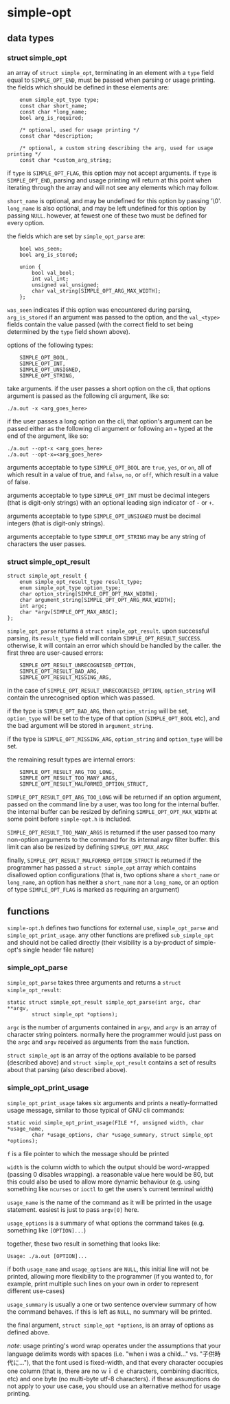 simple-opt
==========

data types
----------

### struct simple_opt

an array of `struct simple_opt`, terminating in an element with a `type` field
equal to `SIMPLE_OPT_END`, must be passed when parsing or usage printing. the
fields which should be defined in these elements are:

```
	enum simple_opt_type type;
	const char short_name;
	const char *long_name;
	bool arg_is_required;

	/* optional, used for usage printing */
	const char *description;

	/* optional, a custom string describing the arg, used for usage printing */
	const char *custom_arg_string;
```

if `type` is `SIMPLE_OPT_FLAG`, this option may not accept arguments. if `type`
is `SIMPLE_OPT_END`, parsing and usage printing will return at this point when
iterating through the array and will not see any elements which may follow.

`short_name` is optional, and may be undefined for this option by passing '\0'.
`long_name` is also optional, and may be left undefined for this option by
passing `NULL`. however, at fewest one of these two must be defined for every
option.

the fields which are set by `simple_opt_parse` are:

```
	bool was_seen;
	bool arg_is_stored;

	union {
		bool val_bool;
		int val_int;
		unsigned val_unsigned;
		char val_string[SIMPLE_OPT_ARG_MAX_WIDTH];
	};
```

`was_seen` indicates if this option was encountered during parsing,
`arg_is_stored` if an argument was passed to the option, and the `val_<type>`
fields contain the value passed (with the correct field to set being determined
by the `type` field shown above).

options of the following types:

```
	SIMPLE_OPT_BOOL,
	SIMPLE_OPT_INT,
	SIMPLE_OPT_UNSIGNED,
	SIMPLE_OPT_STRING,
```

take arguments. if the user passes a short option on the cli, that options
argument is passed as the following cli argument, like so:

```
./a.out -x <arg_goes_here>
```

if the user passes a long option on the cli, that option's argument can be
passed either as the following cli argument or following an `=` typed at the
end of the argument, like so:

```
./a.out --opt-x <arg_goes_here>
./a.out --opt-x=<arg_goes_here>
```

arguments acceptable to type `SIMPLE_OPT_BOOL` are `true`, `yes`, or `on`, all
of which result in a value of true, and `false`, `no`, or `off`, which result
in a value of false.

arguments acceptable to type `SIMPLE_OPT_INT` must be decimal integers (that is
digit-only strings) with an optional leading sign indicator of `-` or `+`.

arguments acceptable to type `SIMPLE_OPT_UNSIGNED` must be decimal integers
(that is digit-only strings).

arguments acceptable to type `SIMPLE_OPT_STRING` may be any string of
characters the user passes.


### struct simple_opt_result

```
struct simple_opt_result {
	enum simple_opt_result_type result_type;
	enum simple_opt_type option_type;
	char option_string[SIMPLE_OPT_OPT_MAX_WIDTH];
	char argument_string[SIMPLE_OPT_OPT_ARG_MAX_WIDTH];
	int argc;
	char *argv[SIMPLE_OPT_MAX_ARGC];
};
```

`simple_opt_parse` returns a `struct simple_opt_result`. upon successful
parsing, its `result_type` field will contain `SIMPLE_OPT_RESULT_SUCCESS`.
otherwise, it will contain an error which should be handled by the caller. the
first three are user-caused errors:

```
	SIMPLE_OPT_RESULT_UNRECOGNISED_OPTION,
	SIMPLE_OPT_RESULT_BAD_ARG,
	SIMPLE_OPT_RESULT_MISSING_ARG,
```

in the case of `SIMPLE_OPT_RESULT_UNRECOGNISED_OPTION`, `option_string` will
contain the unrecognised option which was passed.

if the type is `SIMPLE_OPT_BAD_ARG`, then `option_string` will be set,
`option_type` will be set to the type of that option (`SIMPLE_OPT_BOOL` etc),
and the bad argument will be stored in `argument_string`.

if the type is `SIMPLE_OPT_MISSING_ARG`, `option_string` and `option_type` will
be set.

the remaining result types are internal errors:

```
	SIMPLE_OPT_RESULT_ARG_TOO_LONG,
	SIMPLE_OPT_RESULT_TOO_MANY_ARGS,
	SIMPLE_OPT_RESULT_MALFORMED_OPTION_STRUCT,
```

`SIMPLE_OPT_RESULT_OPT_ARG_TOO_LONG` will be returned if an option argument,
passed on the command line by a user, was too long for the internal buffer. the
internal buffer can be resized by defining `SIMPLE_OPT_OPT_MAX_WIDTH` at some
point before `simple-opt.h` is included.

`SIMPLE_OPT_RESULT_TOO_MANY_ARGS` is returned if the user passed too many
non-option arguments to the command for its internal argv filter buffer. this
limit can also be resized by defining `SIMPLE_OPT_MAX_ARGC`

finally, `SIMPLE_OPT_RESULT_MALFORMED_OPTION_STRUCT` is returned if the
programmer has passed a `struct simple_opt` array which contains disallowed
option configurations (that is, two options share a `short_name` or
`long_name`, an option has neither a `short_name` nor a `long_name`, or an
option of type `SIMPLE_OPT_FLAG` is marked as requiring an argument)


functions
---------

`simple-opt.h` defines two functions for external use, `simple_opt_parse` and
`simple_opt_print_usage`. any other functions are prefixed `sub_simple_opt` and
should not be called directly (their visibility is a by-product of simple-opt's
single header file nature)


### simple_opt_parse

`simple_opt_parse` takes three arguments and returns a `struct
simple_opt_result`:

```
static struct simple_opt_result simple_opt_parse(int argc, char **argv,
		struct simple_opt *options);
```

`argc` is the number of arguments contained in `argv`, and `argv` is an array
of character string pointers. normally here the programmer would just pass on
the `argc` and `argv` received as arguments from the `main` function.

`struct simple_opt` is an array of the options available to be parsed
(described above) and `struct simple_opt_result` contains a set of results
about that parsing (also described above).


### simple_opt_print_usage

`simple_opt_print_usage` takes six arguments and prints a neatly-formatted
usage message, similar to those typical of GNU cli commands:

```
static void simple_opt_print_usage(FILE *f, unsigned width, char *usage_name,
		char *usage_options, char *usage_summary, struct simple_opt *options);
```

`f` is a file pointer to which the message should be printed

`width` is the column width to which the output should be word-wrapped (passing
0 disables wrapping). a reasonable value here would be 80, but this could also
be used to allow more dynamic behaviour (e.g. using something like `ncurses` or
`ioctl` to get the users's current terminal width)

`usage_name` is the name of the command as it will be printed in the usage
statement. easiest is just to pass `argv[0]` here.

`usage_options` is a summary of what options the command takes (e.g. something
like `[OPTION]...`)

together, these two result in something that looks like:

```
Usage: ./a.out [OPTION]...
```

if both `usage_name` and `usage_options` are `NULL`, this initial line will not
be printed, allowing more flexibility to the programmer (if you wanted to, for
example, print multiple such lines on your own in order to represent different
use-cases)

`usage_summary` is usually a one or two sentence overview summary of how the
command behaves. if this is left as `NULL`, no summary will be printed.

the final argument, `struct simple_opt *options`, is an array of options as
defined above.

*note:* usage printing's word wrap operates under the assumptions that your
language delimits words with spaces (i.e. "when i was a child..." vs.
"子供時代に..."), that the font used is fixed-width, and that every character
occupies one column (that is, there are no ｗｉｄｅ characters, combining
diacritics, etc) and one byte (no multi-byte utf-8 characters). if these
assumptions do not apply to your use case, you should use an alternative method
for usage printing.
